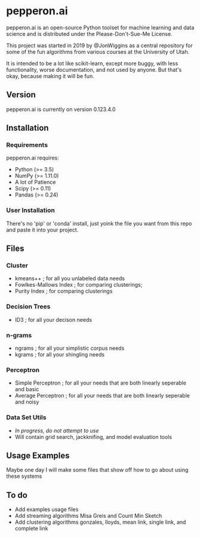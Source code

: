 # pepperon.ai

pepperon.ai is an open-source Python toolset for machine learning and data science and is distributed under the Please-Don't-Sue-Me License.

This project was started in 2019 by @JonWiggins as a central repository for some of the fun algorithms from various courses at the University of Utah. 


It is intended to be a lot like scikit-learn, except more buggy, with less functionality, worse documentation, and not used by anyone. But that's okay, because making it will be fun.

## Version
pepperon.ai is currently on version 0.123.4.0

## Installation

### Requirements
pepperon.ai requires:
- Python (>= 3.5)
- NumPy (>= 1.11.0)
- A lot of Patience
- Scipy (>= 0.11)
- Pandas (>= 0.24)

### User Installation
There's no 'pip' or 'conda' install, just yoink the file you want from this repo and paste it into your project.


## Files

### Cluster
- kmeans++ ; for all you unlabeled data needs
- Fowlkes-Mallows Index ; for comparing clusterings;
- Purity Index ; for comparing clusterings

### Decision Trees
- ID3 ; for all your decison needs

### n-grams
- ngrams ; for all your simplistic corpus needs 
- kgrams ; for all your shingling needs

### Perceptron
- Simple Perceptron ; for all your needs that are both linearly seperable and basic
- Average Perceptron ; for all your needs that are both linearly seperable and noisy

### Data Set Utils
- *In progress, do not attempt to use*
- Will contain grid search, jackknifing, and model evaluation tools

## Usage Examples
Maybe one day I will make some files that show off how to go about using these systems

## To do
- Add examples usage files
- Add streaming algorithms Misa Greis and Count Min Sketch
- Add clustering algorithms gonzales, lloyds, mean link, single link, and complete link

